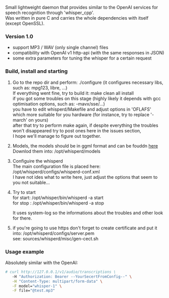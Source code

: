 <p>
    Small lightweight daemon that provides similar to the OpenAI services for speech recognition through 'whisper_cpp'. <br>
    Was written in pure C and carries the whole dependencies with itself (except OpenSSL). <br>
</p>

### Version 1.0
- support MP3 / WAV (only single channel) files
- compatibility with OpenAI v1 http-api (with the same responses in JSON)
- some extra parameters for tuning the whisper for a certain request

### Build, install and starting
1) Go to the repo dir and perform: ./configure  (it configures necessary libs, such as: mpg123, libre, ...) <br>
   If everything went fine, try to build it: make clean all install <br>
   if you got some troubles on this stage (highly likely it depends with gcc optimisation options, such as: -mavx/sse/...) <br>
   you have to edit whisperd/Makefile and adjust options in 'OFLAFS' which more suitable for you hardware (for instance, try to replace '-march' on yours) <br>
   after that try to perform make again, if despite everything the troubles won't disappeared try to post ones here in the issues section, <br>
   I hope we'll manage to figure out together. <br>
   
3) Models, the models should be in ggml format and can be fouddn [here](https://github.com/ggerganov/whisper.cpp/tree/master/models) <br>
   Downlod them into: /opt/whisperd/models <br>

3) Configuire the whisperd <br>
   The main configuration file is placed here: /opt/whisperd/configs/whisperd-conf.xml <br>
   I have not ides what to write here, just adjust the options that seem to you not suitable... <br>

4) Try to start <br>
   for start: /opt/whisper/bin/whisperd -a start <br>
   for stop : /opt/whisper/bin/whisperd -a stop <br>

   It uses system-log so the informations about the troubles and other look for there. <br>

5) if you're going to use https don't forget to create certificate and put it into: /opt/whisperd/configs/server.pem <br>
   see: sources/whisperd/misc/gen-cect.sh <br>

### Usage example
Absolutely similar with the OpenAI:
```bash
# curl http://127.0.0.1/v1/audio/transcriptions \
   -H "Authorization: Bearer --YourSecertFromConfig--" \
   -H "Content-Type: multipart/form-data" \
   -F model="whisper-1" \
   -F file="@test.mp3"
```
